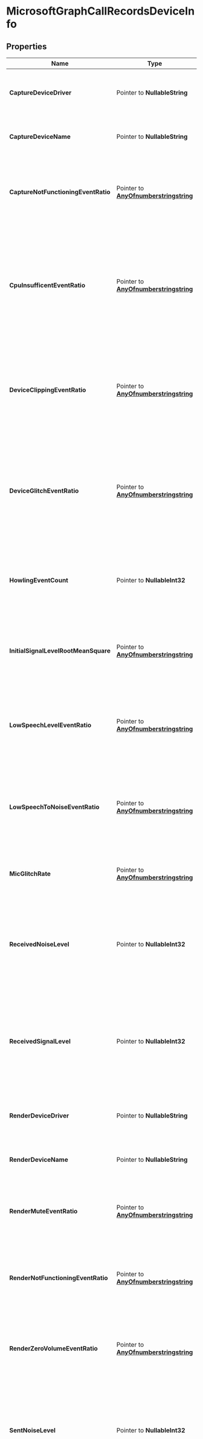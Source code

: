 # MicrosoftGraphCallRecordsDeviceInfo

## Properties

Name | Type | Description | Notes
------------ | ------------- | ------------- | -------------
**CaptureDeviceDriver** | Pointer to **NullableString** | Name of the capture device driver used by the media endpoint. | [optional] 
**CaptureDeviceName** | Pointer to **NullableString** | Name of the capture device used by the media endpoint. | [optional] 
**CaptureNotFunctioningEventRatio** | Pointer to [**AnyOfnumberstringstring**](anyOf&lt;number,string,string&gt;.md) | Fraction of the call that the media endpoint detected the capture device was not working properly. | [optional] 
**CpuInsufficentEventRatio** | Pointer to [**AnyOfnumberstringstring**](anyOf&lt;number,string,string&gt;.md) | Fraction of the call that the media endpoint detected the CPU resources available were insufficient and caused poor quality of the audio sent and received. | [optional] 
**DeviceClippingEventRatio** | Pointer to [**AnyOfnumberstringstring**](anyOf&lt;number,string,string&gt;.md) | Fraction of the call that the media endpoint detected clipping in the captured audio that caused poor quality of the audio being sent. | [optional] 
**DeviceGlitchEventRatio** | Pointer to [**AnyOfnumberstringstring**](anyOf&lt;number,string,string&gt;.md) | Fraction of the call that the media endpoint detected glitches or gaps in the audio played or captured that caused poor quality of the audio being sent or received. | [optional] 
**HowlingEventCount** | Pointer to **NullableInt32** | Number of times during the call that the media endpoint detected howling or screeching audio. | [optional] 
**InitialSignalLevelRootMeanSquare** | Pointer to [**AnyOfnumberstringstring**](anyOf&lt;number,string,string&gt;.md) | The root mean square (RMS) of the incoming signal of up to the first 30 seconds of the call. | [optional] 
**LowSpeechLevelEventRatio** | Pointer to [**AnyOfnumberstringstring**](anyOf&lt;number,string,string&gt;.md) | Fraction of the call that the media endpoint detected low speech level that caused poor quality of the audio being sent. | [optional] 
**LowSpeechToNoiseEventRatio** | Pointer to [**AnyOfnumberstringstring**](anyOf&lt;number,string,string&gt;.md) | Fraction of the call that the media endpoint detected low speech to noise level that caused poor quality of the audio being sent. | [optional] 
**MicGlitchRate** | Pointer to [**AnyOfnumberstringstring**](anyOf&lt;number,string,string&gt;.md) | Glitches per 5 minute interval for the media endpoint&#39;s microphone. | [optional] 
**ReceivedNoiseLevel** | Pointer to **NullableInt32** | Average energy level of received audio for audio classified as mono noise or left channel of stereo noise by the media endpoint. | [optional] 
**ReceivedSignalLevel** | Pointer to **NullableInt32** | Average energy level of received audio for audio classified as mono speech, or left channel of stereo speech by the media endpoint. | [optional] 
**RenderDeviceDriver** | Pointer to **NullableString** | Name of the render device driver used by the media endpoint. | [optional] 
**RenderDeviceName** | Pointer to **NullableString** | Name of the render device used by the media endpoint. | [optional] 
**RenderMuteEventRatio** | Pointer to [**AnyOfnumberstringstring**](anyOf&lt;number,string,string&gt;.md) | Fraction of the call that media endpoint detected device render is muted. | [optional] 
**RenderNotFunctioningEventRatio** | Pointer to [**AnyOfnumberstringstring**](anyOf&lt;number,string,string&gt;.md) | Fraction of the call that the media endpoint detected the render device was not working properly. | [optional] 
**RenderZeroVolumeEventRatio** | Pointer to [**AnyOfnumberstringstring**](anyOf&lt;number,string,string&gt;.md) | Fraction of the call that media endpoint detected device render volume is set to 0. | [optional] 
**SentNoiseLevel** | Pointer to **NullableInt32** | Average energy level of sent audio for audio classified as mono noise or left channel of stereo noise by the media endpoint. | [optional] 
**SentSignalLevel** | Pointer to **NullableInt32** | Average energy level of sent audio for audio classified as mono speech, or left channel of stereo speech by the media endpoint. | [optional] 
**SpeakerGlitchRate** | Pointer to [**AnyOfnumberstringstring**](anyOf&lt;number,string,string&gt;.md) | Glitches per 5 minute internal for the media endpoint&#39;s loudspeaker. | [optional] 

## Methods

### NewMicrosoftGraphCallRecordsDeviceInfo

`func NewMicrosoftGraphCallRecordsDeviceInfo() *MicrosoftGraphCallRecordsDeviceInfo`

NewMicrosoftGraphCallRecordsDeviceInfo instantiates a new MicrosoftGraphCallRecordsDeviceInfo object
This constructor will assign default values to properties that have it defined,
and makes sure properties required by API are set, but the set of arguments
will change when the set of required properties is changed

### NewMicrosoftGraphCallRecordsDeviceInfoWithDefaults

`func NewMicrosoftGraphCallRecordsDeviceInfoWithDefaults() *MicrosoftGraphCallRecordsDeviceInfo`

NewMicrosoftGraphCallRecordsDeviceInfoWithDefaults instantiates a new MicrosoftGraphCallRecordsDeviceInfo object
This constructor will only assign default values to properties that have it defined,
but it doesn't guarantee that properties required by API are set

### GetCaptureDeviceDriver

`func (o *MicrosoftGraphCallRecordsDeviceInfo) GetCaptureDeviceDriver() string`

GetCaptureDeviceDriver returns the CaptureDeviceDriver field if non-nil, zero value otherwise.

### GetCaptureDeviceDriverOk

`func (o *MicrosoftGraphCallRecordsDeviceInfo) GetCaptureDeviceDriverOk() (*string, bool)`

GetCaptureDeviceDriverOk returns a tuple with the CaptureDeviceDriver field if it's non-nil, zero value otherwise
and a boolean to check if the value has been set.

### SetCaptureDeviceDriver

`func (o *MicrosoftGraphCallRecordsDeviceInfo) SetCaptureDeviceDriver(v string)`

SetCaptureDeviceDriver sets CaptureDeviceDriver field to given value.

### HasCaptureDeviceDriver

`func (o *MicrosoftGraphCallRecordsDeviceInfo) HasCaptureDeviceDriver() bool`

HasCaptureDeviceDriver returns a boolean if a field has been set.

### SetCaptureDeviceDriverNil

`func (o *MicrosoftGraphCallRecordsDeviceInfo) SetCaptureDeviceDriverNil(b bool)`

 SetCaptureDeviceDriverNil sets the value for CaptureDeviceDriver to be an explicit nil

### UnsetCaptureDeviceDriver
`func (o *MicrosoftGraphCallRecordsDeviceInfo) UnsetCaptureDeviceDriver()`

UnsetCaptureDeviceDriver ensures that no value is present for CaptureDeviceDriver, not even an explicit nil
### GetCaptureDeviceName

`func (o *MicrosoftGraphCallRecordsDeviceInfo) GetCaptureDeviceName() string`

GetCaptureDeviceName returns the CaptureDeviceName field if non-nil, zero value otherwise.

### GetCaptureDeviceNameOk

`func (o *MicrosoftGraphCallRecordsDeviceInfo) GetCaptureDeviceNameOk() (*string, bool)`

GetCaptureDeviceNameOk returns a tuple with the CaptureDeviceName field if it's non-nil, zero value otherwise
and a boolean to check if the value has been set.

### SetCaptureDeviceName

`func (o *MicrosoftGraphCallRecordsDeviceInfo) SetCaptureDeviceName(v string)`

SetCaptureDeviceName sets CaptureDeviceName field to given value.

### HasCaptureDeviceName

`func (o *MicrosoftGraphCallRecordsDeviceInfo) HasCaptureDeviceName() bool`

HasCaptureDeviceName returns a boolean if a field has been set.

### SetCaptureDeviceNameNil

`func (o *MicrosoftGraphCallRecordsDeviceInfo) SetCaptureDeviceNameNil(b bool)`

 SetCaptureDeviceNameNil sets the value for CaptureDeviceName to be an explicit nil

### UnsetCaptureDeviceName
`func (o *MicrosoftGraphCallRecordsDeviceInfo) UnsetCaptureDeviceName()`

UnsetCaptureDeviceName ensures that no value is present for CaptureDeviceName, not even an explicit nil
### GetCaptureNotFunctioningEventRatio

`func (o *MicrosoftGraphCallRecordsDeviceInfo) GetCaptureNotFunctioningEventRatio() AnyOfnumberstringstring`

GetCaptureNotFunctioningEventRatio returns the CaptureNotFunctioningEventRatio field if non-nil, zero value otherwise.

### GetCaptureNotFunctioningEventRatioOk

`func (o *MicrosoftGraphCallRecordsDeviceInfo) GetCaptureNotFunctioningEventRatioOk() (*AnyOfnumberstringstring, bool)`

GetCaptureNotFunctioningEventRatioOk returns a tuple with the CaptureNotFunctioningEventRatio field if it's non-nil, zero value otherwise
and a boolean to check if the value has been set.

### SetCaptureNotFunctioningEventRatio

`func (o *MicrosoftGraphCallRecordsDeviceInfo) SetCaptureNotFunctioningEventRatio(v AnyOfnumberstringstring)`

SetCaptureNotFunctioningEventRatio sets CaptureNotFunctioningEventRatio field to given value.

### HasCaptureNotFunctioningEventRatio

`func (o *MicrosoftGraphCallRecordsDeviceInfo) HasCaptureNotFunctioningEventRatio() bool`

HasCaptureNotFunctioningEventRatio returns a boolean if a field has been set.

### SetCaptureNotFunctioningEventRatioNil

`func (o *MicrosoftGraphCallRecordsDeviceInfo) SetCaptureNotFunctioningEventRatioNil(b bool)`

 SetCaptureNotFunctioningEventRatioNil sets the value for CaptureNotFunctioningEventRatio to be an explicit nil

### UnsetCaptureNotFunctioningEventRatio
`func (o *MicrosoftGraphCallRecordsDeviceInfo) UnsetCaptureNotFunctioningEventRatio()`

UnsetCaptureNotFunctioningEventRatio ensures that no value is present for CaptureNotFunctioningEventRatio, not even an explicit nil
### GetCpuInsufficentEventRatio

`func (o *MicrosoftGraphCallRecordsDeviceInfo) GetCpuInsufficentEventRatio() AnyOfnumberstringstring`

GetCpuInsufficentEventRatio returns the CpuInsufficentEventRatio field if non-nil, zero value otherwise.

### GetCpuInsufficentEventRatioOk

`func (o *MicrosoftGraphCallRecordsDeviceInfo) GetCpuInsufficentEventRatioOk() (*AnyOfnumberstringstring, bool)`

GetCpuInsufficentEventRatioOk returns a tuple with the CpuInsufficentEventRatio field if it's non-nil, zero value otherwise
and a boolean to check if the value has been set.

### SetCpuInsufficentEventRatio

`func (o *MicrosoftGraphCallRecordsDeviceInfo) SetCpuInsufficentEventRatio(v AnyOfnumberstringstring)`

SetCpuInsufficentEventRatio sets CpuInsufficentEventRatio field to given value.

### HasCpuInsufficentEventRatio

`func (o *MicrosoftGraphCallRecordsDeviceInfo) HasCpuInsufficentEventRatio() bool`

HasCpuInsufficentEventRatio returns a boolean if a field has been set.

### SetCpuInsufficentEventRatioNil

`func (o *MicrosoftGraphCallRecordsDeviceInfo) SetCpuInsufficentEventRatioNil(b bool)`

 SetCpuInsufficentEventRatioNil sets the value for CpuInsufficentEventRatio to be an explicit nil

### UnsetCpuInsufficentEventRatio
`func (o *MicrosoftGraphCallRecordsDeviceInfo) UnsetCpuInsufficentEventRatio()`

UnsetCpuInsufficentEventRatio ensures that no value is present for CpuInsufficentEventRatio, not even an explicit nil
### GetDeviceClippingEventRatio

`func (o *MicrosoftGraphCallRecordsDeviceInfo) GetDeviceClippingEventRatio() AnyOfnumberstringstring`

GetDeviceClippingEventRatio returns the DeviceClippingEventRatio field if non-nil, zero value otherwise.

### GetDeviceClippingEventRatioOk

`func (o *MicrosoftGraphCallRecordsDeviceInfo) GetDeviceClippingEventRatioOk() (*AnyOfnumberstringstring, bool)`

GetDeviceClippingEventRatioOk returns a tuple with the DeviceClippingEventRatio field if it's non-nil, zero value otherwise
and a boolean to check if the value has been set.

### SetDeviceClippingEventRatio

`func (o *MicrosoftGraphCallRecordsDeviceInfo) SetDeviceClippingEventRatio(v AnyOfnumberstringstring)`

SetDeviceClippingEventRatio sets DeviceClippingEventRatio field to given value.

### HasDeviceClippingEventRatio

`func (o *MicrosoftGraphCallRecordsDeviceInfo) HasDeviceClippingEventRatio() bool`

HasDeviceClippingEventRatio returns a boolean if a field has been set.

### SetDeviceClippingEventRatioNil

`func (o *MicrosoftGraphCallRecordsDeviceInfo) SetDeviceClippingEventRatioNil(b bool)`

 SetDeviceClippingEventRatioNil sets the value for DeviceClippingEventRatio to be an explicit nil

### UnsetDeviceClippingEventRatio
`func (o *MicrosoftGraphCallRecordsDeviceInfo) UnsetDeviceClippingEventRatio()`

UnsetDeviceClippingEventRatio ensures that no value is present for DeviceClippingEventRatio, not even an explicit nil
### GetDeviceGlitchEventRatio

`func (o *MicrosoftGraphCallRecordsDeviceInfo) GetDeviceGlitchEventRatio() AnyOfnumberstringstring`

GetDeviceGlitchEventRatio returns the DeviceGlitchEventRatio field if non-nil, zero value otherwise.

### GetDeviceGlitchEventRatioOk

`func (o *MicrosoftGraphCallRecordsDeviceInfo) GetDeviceGlitchEventRatioOk() (*AnyOfnumberstringstring, bool)`

GetDeviceGlitchEventRatioOk returns a tuple with the DeviceGlitchEventRatio field if it's non-nil, zero value otherwise
and a boolean to check if the value has been set.

### SetDeviceGlitchEventRatio

`func (o *MicrosoftGraphCallRecordsDeviceInfo) SetDeviceGlitchEventRatio(v AnyOfnumberstringstring)`

SetDeviceGlitchEventRatio sets DeviceGlitchEventRatio field to given value.

### HasDeviceGlitchEventRatio

`func (o *MicrosoftGraphCallRecordsDeviceInfo) HasDeviceGlitchEventRatio() bool`

HasDeviceGlitchEventRatio returns a boolean if a field has been set.

### SetDeviceGlitchEventRatioNil

`func (o *MicrosoftGraphCallRecordsDeviceInfo) SetDeviceGlitchEventRatioNil(b bool)`

 SetDeviceGlitchEventRatioNil sets the value for DeviceGlitchEventRatio to be an explicit nil

### UnsetDeviceGlitchEventRatio
`func (o *MicrosoftGraphCallRecordsDeviceInfo) UnsetDeviceGlitchEventRatio()`

UnsetDeviceGlitchEventRatio ensures that no value is present for DeviceGlitchEventRatio, not even an explicit nil
### GetHowlingEventCount

`func (o *MicrosoftGraphCallRecordsDeviceInfo) GetHowlingEventCount() int32`

GetHowlingEventCount returns the HowlingEventCount field if non-nil, zero value otherwise.

### GetHowlingEventCountOk

`func (o *MicrosoftGraphCallRecordsDeviceInfo) GetHowlingEventCountOk() (*int32, bool)`

GetHowlingEventCountOk returns a tuple with the HowlingEventCount field if it's non-nil, zero value otherwise
and a boolean to check if the value has been set.

### SetHowlingEventCount

`func (o *MicrosoftGraphCallRecordsDeviceInfo) SetHowlingEventCount(v int32)`

SetHowlingEventCount sets HowlingEventCount field to given value.

### HasHowlingEventCount

`func (o *MicrosoftGraphCallRecordsDeviceInfo) HasHowlingEventCount() bool`

HasHowlingEventCount returns a boolean if a field has been set.

### SetHowlingEventCountNil

`func (o *MicrosoftGraphCallRecordsDeviceInfo) SetHowlingEventCountNil(b bool)`

 SetHowlingEventCountNil sets the value for HowlingEventCount to be an explicit nil

### UnsetHowlingEventCount
`func (o *MicrosoftGraphCallRecordsDeviceInfo) UnsetHowlingEventCount()`

UnsetHowlingEventCount ensures that no value is present for HowlingEventCount, not even an explicit nil
### GetInitialSignalLevelRootMeanSquare

`func (o *MicrosoftGraphCallRecordsDeviceInfo) GetInitialSignalLevelRootMeanSquare() AnyOfnumberstringstring`

GetInitialSignalLevelRootMeanSquare returns the InitialSignalLevelRootMeanSquare field if non-nil, zero value otherwise.

### GetInitialSignalLevelRootMeanSquareOk

`func (o *MicrosoftGraphCallRecordsDeviceInfo) GetInitialSignalLevelRootMeanSquareOk() (*AnyOfnumberstringstring, bool)`

GetInitialSignalLevelRootMeanSquareOk returns a tuple with the InitialSignalLevelRootMeanSquare field if it's non-nil, zero value otherwise
and a boolean to check if the value has been set.

### SetInitialSignalLevelRootMeanSquare

`func (o *MicrosoftGraphCallRecordsDeviceInfo) SetInitialSignalLevelRootMeanSquare(v AnyOfnumberstringstring)`

SetInitialSignalLevelRootMeanSquare sets InitialSignalLevelRootMeanSquare field to given value.

### HasInitialSignalLevelRootMeanSquare

`func (o *MicrosoftGraphCallRecordsDeviceInfo) HasInitialSignalLevelRootMeanSquare() bool`

HasInitialSignalLevelRootMeanSquare returns a boolean if a field has been set.

### SetInitialSignalLevelRootMeanSquareNil

`func (o *MicrosoftGraphCallRecordsDeviceInfo) SetInitialSignalLevelRootMeanSquareNil(b bool)`

 SetInitialSignalLevelRootMeanSquareNil sets the value for InitialSignalLevelRootMeanSquare to be an explicit nil

### UnsetInitialSignalLevelRootMeanSquare
`func (o *MicrosoftGraphCallRecordsDeviceInfo) UnsetInitialSignalLevelRootMeanSquare()`

UnsetInitialSignalLevelRootMeanSquare ensures that no value is present for InitialSignalLevelRootMeanSquare, not even an explicit nil
### GetLowSpeechLevelEventRatio

`func (o *MicrosoftGraphCallRecordsDeviceInfo) GetLowSpeechLevelEventRatio() AnyOfnumberstringstring`

GetLowSpeechLevelEventRatio returns the LowSpeechLevelEventRatio field if non-nil, zero value otherwise.

### GetLowSpeechLevelEventRatioOk

`func (o *MicrosoftGraphCallRecordsDeviceInfo) GetLowSpeechLevelEventRatioOk() (*AnyOfnumberstringstring, bool)`

GetLowSpeechLevelEventRatioOk returns a tuple with the LowSpeechLevelEventRatio field if it's non-nil, zero value otherwise
and a boolean to check if the value has been set.

### SetLowSpeechLevelEventRatio

`func (o *MicrosoftGraphCallRecordsDeviceInfo) SetLowSpeechLevelEventRatio(v AnyOfnumberstringstring)`

SetLowSpeechLevelEventRatio sets LowSpeechLevelEventRatio field to given value.

### HasLowSpeechLevelEventRatio

`func (o *MicrosoftGraphCallRecordsDeviceInfo) HasLowSpeechLevelEventRatio() bool`

HasLowSpeechLevelEventRatio returns a boolean if a field has been set.

### SetLowSpeechLevelEventRatioNil

`func (o *MicrosoftGraphCallRecordsDeviceInfo) SetLowSpeechLevelEventRatioNil(b bool)`

 SetLowSpeechLevelEventRatioNil sets the value for LowSpeechLevelEventRatio to be an explicit nil

### UnsetLowSpeechLevelEventRatio
`func (o *MicrosoftGraphCallRecordsDeviceInfo) UnsetLowSpeechLevelEventRatio()`

UnsetLowSpeechLevelEventRatio ensures that no value is present for LowSpeechLevelEventRatio, not even an explicit nil
### GetLowSpeechToNoiseEventRatio

`func (o *MicrosoftGraphCallRecordsDeviceInfo) GetLowSpeechToNoiseEventRatio() AnyOfnumberstringstring`

GetLowSpeechToNoiseEventRatio returns the LowSpeechToNoiseEventRatio field if non-nil, zero value otherwise.

### GetLowSpeechToNoiseEventRatioOk

`func (o *MicrosoftGraphCallRecordsDeviceInfo) GetLowSpeechToNoiseEventRatioOk() (*AnyOfnumberstringstring, bool)`

GetLowSpeechToNoiseEventRatioOk returns a tuple with the LowSpeechToNoiseEventRatio field if it's non-nil, zero value otherwise
and a boolean to check if the value has been set.

### SetLowSpeechToNoiseEventRatio

`func (o *MicrosoftGraphCallRecordsDeviceInfo) SetLowSpeechToNoiseEventRatio(v AnyOfnumberstringstring)`

SetLowSpeechToNoiseEventRatio sets LowSpeechToNoiseEventRatio field to given value.

### HasLowSpeechToNoiseEventRatio

`func (o *MicrosoftGraphCallRecordsDeviceInfo) HasLowSpeechToNoiseEventRatio() bool`

HasLowSpeechToNoiseEventRatio returns a boolean if a field has been set.

### SetLowSpeechToNoiseEventRatioNil

`func (o *MicrosoftGraphCallRecordsDeviceInfo) SetLowSpeechToNoiseEventRatioNil(b bool)`

 SetLowSpeechToNoiseEventRatioNil sets the value for LowSpeechToNoiseEventRatio to be an explicit nil

### UnsetLowSpeechToNoiseEventRatio
`func (o *MicrosoftGraphCallRecordsDeviceInfo) UnsetLowSpeechToNoiseEventRatio()`

UnsetLowSpeechToNoiseEventRatio ensures that no value is present for LowSpeechToNoiseEventRatio, not even an explicit nil
### GetMicGlitchRate

`func (o *MicrosoftGraphCallRecordsDeviceInfo) GetMicGlitchRate() AnyOfnumberstringstring`

GetMicGlitchRate returns the MicGlitchRate field if non-nil, zero value otherwise.

### GetMicGlitchRateOk

`func (o *MicrosoftGraphCallRecordsDeviceInfo) GetMicGlitchRateOk() (*AnyOfnumberstringstring, bool)`

GetMicGlitchRateOk returns a tuple with the MicGlitchRate field if it's non-nil, zero value otherwise
and a boolean to check if the value has been set.

### SetMicGlitchRate

`func (o *MicrosoftGraphCallRecordsDeviceInfo) SetMicGlitchRate(v AnyOfnumberstringstring)`

SetMicGlitchRate sets MicGlitchRate field to given value.

### HasMicGlitchRate

`func (o *MicrosoftGraphCallRecordsDeviceInfo) HasMicGlitchRate() bool`

HasMicGlitchRate returns a boolean if a field has been set.

### SetMicGlitchRateNil

`func (o *MicrosoftGraphCallRecordsDeviceInfo) SetMicGlitchRateNil(b bool)`

 SetMicGlitchRateNil sets the value for MicGlitchRate to be an explicit nil

### UnsetMicGlitchRate
`func (o *MicrosoftGraphCallRecordsDeviceInfo) UnsetMicGlitchRate()`

UnsetMicGlitchRate ensures that no value is present for MicGlitchRate, not even an explicit nil
### GetReceivedNoiseLevel

`func (o *MicrosoftGraphCallRecordsDeviceInfo) GetReceivedNoiseLevel() int32`

GetReceivedNoiseLevel returns the ReceivedNoiseLevel field if non-nil, zero value otherwise.

### GetReceivedNoiseLevelOk

`func (o *MicrosoftGraphCallRecordsDeviceInfo) GetReceivedNoiseLevelOk() (*int32, bool)`

GetReceivedNoiseLevelOk returns a tuple with the ReceivedNoiseLevel field if it's non-nil, zero value otherwise
and a boolean to check if the value has been set.

### SetReceivedNoiseLevel

`func (o *MicrosoftGraphCallRecordsDeviceInfo) SetReceivedNoiseLevel(v int32)`

SetReceivedNoiseLevel sets ReceivedNoiseLevel field to given value.

### HasReceivedNoiseLevel

`func (o *MicrosoftGraphCallRecordsDeviceInfo) HasReceivedNoiseLevel() bool`

HasReceivedNoiseLevel returns a boolean if a field has been set.

### SetReceivedNoiseLevelNil

`func (o *MicrosoftGraphCallRecordsDeviceInfo) SetReceivedNoiseLevelNil(b bool)`

 SetReceivedNoiseLevelNil sets the value for ReceivedNoiseLevel to be an explicit nil

### UnsetReceivedNoiseLevel
`func (o *MicrosoftGraphCallRecordsDeviceInfo) UnsetReceivedNoiseLevel()`

UnsetReceivedNoiseLevel ensures that no value is present for ReceivedNoiseLevel, not even an explicit nil
### GetReceivedSignalLevel

`func (o *MicrosoftGraphCallRecordsDeviceInfo) GetReceivedSignalLevel() int32`

GetReceivedSignalLevel returns the ReceivedSignalLevel field if non-nil, zero value otherwise.

### GetReceivedSignalLevelOk

`func (o *MicrosoftGraphCallRecordsDeviceInfo) GetReceivedSignalLevelOk() (*int32, bool)`

GetReceivedSignalLevelOk returns a tuple with the ReceivedSignalLevel field if it's non-nil, zero value otherwise
and a boolean to check if the value has been set.

### SetReceivedSignalLevel

`func (o *MicrosoftGraphCallRecordsDeviceInfo) SetReceivedSignalLevel(v int32)`

SetReceivedSignalLevel sets ReceivedSignalLevel field to given value.

### HasReceivedSignalLevel

`func (o *MicrosoftGraphCallRecordsDeviceInfo) HasReceivedSignalLevel() bool`

HasReceivedSignalLevel returns a boolean if a field has been set.

### SetReceivedSignalLevelNil

`func (o *MicrosoftGraphCallRecordsDeviceInfo) SetReceivedSignalLevelNil(b bool)`

 SetReceivedSignalLevelNil sets the value for ReceivedSignalLevel to be an explicit nil

### UnsetReceivedSignalLevel
`func (o *MicrosoftGraphCallRecordsDeviceInfo) UnsetReceivedSignalLevel()`

UnsetReceivedSignalLevel ensures that no value is present for ReceivedSignalLevel, not even an explicit nil
### GetRenderDeviceDriver

`func (o *MicrosoftGraphCallRecordsDeviceInfo) GetRenderDeviceDriver() string`

GetRenderDeviceDriver returns the RenderDeviceDriver field if non-nil, zero value otherwise.

### GetRenderDeviceDriverOk

`func (o *MicrosoftGraphCallRecordsDeviceInfo) GetRenderDeviceDriverOk() (*string, bool)`

GetRenderDeviceDriverOk returns a tuple with the RenderDeviceDriver field if it's non-nil, zero value otherwise
and a boolean to check if the value has been set.

### SetRenderDeviceDriver

`func (o *MicrosoftGraphCallRecordsDeviceInfo) SetRenderDeviceDriver(v string)`

SetRenderDeviceDriver sets RenderDeviceDriver field to given value.

### HasRenderDeviceDriver

`func (o *MicrosoftGraphCallRecordsDeviceInfo) HasRenderDeviceDriver() bool`

HasRenderDeviceDriver returns a boolean if a field has been set.

### SetRenderDeviceDriverNil

`func (o *MicrosoftGraphCallRecordsDeviceInfo) SetRenderDeviceDriverNil(b bool)`

 SetRenderDeviceDriverNil sets the value for RenderDeviceDriver to be an explicit nil

### UnsetRenderDeviceDriver
`func (o *MicrosoftGraphCallRecordsDeviceInfo) UnsetRenderDeviceDriver()`

UnsetRenderDeviceDriver ensures that no value is present for RenderDeviceDriver, not even an explicit nil
### GetRenderDeviceName

`func (o *MicrosoftGraphCallRecordsDeviceInfo) GetRenderDeviceName() string`

GetRenderDeviceName returns the RenderDeviceName field if non-nil, zero value otherwise.

### GetRenderDeviceNameOk

`func (o *MicrosoftGraphCallRecordsDeviceInfo) GetRenderDeviceNameOk() (*string, bool)`

GetRenderDeviceNameOk returns a tuple with the RenderDeviceName field if it's non-nil, zero value otherwise
and a boolean to check if the value has been set.

### SetRenderDeviceName

`func (o *MicrosoftGraphCallRecordsDeviceInfo) SetRenderDeviceName(v string)`

SetRenderDeviceName sets RenderDeviceName field to given value.

### HasRenderDeviceName

`func (o *MicrosoftGraphCallRecordsDeviceInfo) HasRenderDeviceName() bool`

HasRenderDeviceName returns a boolean if a field has been set.

### SetRenderDeviceNameNil

`func (o *MicrosoftGraphCallRecordsDeviceInfo) SetRenderDeviceNameNil(b bool)`

 SetRenderDeviceNameNil sets the value for RenderDeviceName to be an explicit nil

### UnsetRenderDeviceName
`func (o *MicrosoftGraphCallRecordsDeviceInfo) UnsetRenderDeviceName()`

UnsetRenderDeviceName ensures that no value is present for RenderDeviceName, not even an explicit nil
### GetRenderMuteEventRatio

`func (o *MicrosoftGraphCallRecordsDeviceInfo) GetRenderMuteEventRatio() AnyOfnumberstringstring`

GetRenderMuteEventRatio returns the RenderMuteEventRatio field if non-nil, zero value otherwise.

### GetRenderMuteEventRatioOk

`func (o *MicrosoftGraphCallRecordsDeviceInfo) GetRenderMuteEventRatioOk() (*AnyOfnumberstringstring, bool)`

GetRenderMuteEventRatioOk returns a tuple with the RenderMuteEventRatio field if it's non-nil, zero value otherwise
and a boolean to check if the value has been set.

### SetRenderMuteEventRatio

`func (o *MicrosoftGraphCallRecordsDeviceInfo) SetRenderMuteEventRatio(v AnyOfnumberstringstring)`

SetRenderMuteEventRatio sets RenderMuteEventRatio field to given value.

### HasRenderMuteEventRatio

`func (o *MicrosoftGraphCallRecordsDeviceInfo) HasRenderMuteEventRatio() bool`

HasRenderMuteEventRatio returns a boolean if a field has been set.

### SetRenderMuteEventRatioNil

`func (o *MicrosoftGraphCallRecordsDeviceInfo) SetRenderMuteEventRatioNil(b bool)`

 SetRenderMuteEventRatioNil sets the value for RenderMuteEventRatio to be an explicit nil

### UnsetRenderMuteEventRatio
`func (o *MicrosoftGraphCallRecordsDeviceInfo) UnsetRenderMuteEventRatio()`

UnsetRenderMuteEventRatio ensures that no value is present for RenderMuteEventRatio, not even an explicit nil
### GetRenderNotFunctioningEventRatio

`func (o *MicrosoftGraphCallRecordsDeviceInfo) GetRenderNotFunctioningEventRatio() AnyOfnumberstringstring`

GetRenderNotFunctioningEventRatio returns the RenderNotFunctioningEventRatio field if non-nil, zero value otherwise.

### GetRenderNotFunctioningEventRatioOk

`func (o *MicrosoftGraphCallRecordsDeviceInfo) GetRenderNotFunctioningEventRatioOk() (*AnyOfnumberstringstring, bool)`

GetRenderNotFunctioningEventRatioOk returns a tuple with the RenderNotFunctioningEventRatio field if it's non-nil, zero value otherwise
and a boolean to check if the value has been set.

### SetRenderNotFunctioningEventRatio

`func (o *MicrosoftGraphCallRecordsDeviceInfo) SetRenderNotFunctioningEventRatio(v AnyOfnumberstringstring)`

SetRenderNotFunctioningEventRatio sets RenderNotFunctioningEventRatio field to given value.

### HasRenderNotFunctioningEventRatio

`func (o *MicrosoftGraphCallRecordsDeviceInfo) HasRenderNotFunctioningEventRatio() bool`

HasRenderNotFunctioningEventRatio returns a boolean if a field has been set.

### SetRenderNotFunctioningEventRatioNil

`func (o *MicrosoftGraphCallRecordsDeviceInfo) SetRenderNotFunctioningEventRatioNil(b bool)`

 SetRenderNotFunctioningEventRatioNil sets the value for RenderNotFunctioningEventRatio to be an explicit nil

### UnsetRenderNotFunctioningEventRatio
`func (o *MicrosoftGraphCallRecordsDeviceInfo) UnsetRenderNotFunctioningEventRatio()`

UnsetRenderNotFunctioningEventRatio ensures that no value is present for RenderNotFunctioningEventRatio, not even an explicit nil
### GetRenderZeroVolumeEventRatio

`func (o *MicrosoftGraphCallRecordsDeviceInfo) GetRenderZeroVolumeEventRatio() AnyOfnumberstringstring`

GetRenderZeroVolumeEventRatio returns the RenderZeroVolumeEventRatio field if non-nil, zero value otherwise.

### GetRenderZeroVolumeEventRatioOk

`func (o *MicrosoftGraphCallRecordsDeviceInfo) GetRenderZeroVolumeEventRatioOk() (*AnyOfnumberstringstring, bool)`

GetRenderZeroVolumeEventRatioOk returns a tuple with the RenderZeroVolumeEventRatio field if it's non-nil, zero value otherwise
and a boolean to check if the value has been set.

### SetRenderZeroVolumeEventRatio

`func (o *MicrosoftGraphCallRecordsDeviceInfo) SetRenderZeroVolumeEventRatio(v AnyOfnumberstringstring)`

SetRenderZeroVolumeEventRatio sets RenderZeroVolumeEventRatio field to given value.

### HasRenderZeroVolumeEventRatio

`func (o *MicrosoftGraphCallRecordsDeviceInfo) HasRenderZeroVolumeEventRatio() bool`

HasRenderZeroVolumeEventRatio returns a boolean if a field has been set.

### SetRenderZeroVolumeEventRatioNil

`func (o *MicrosoftGraphCallRecordsDeviceInfo) SetRenderZeroVolumeEventRatioNil(b bool)`

 SetRenderZeroVolumeEventRatioNil sets the value for RenderZeroVolumeEventRatio to be an explicit nil

### UnsetRenderZeroVolumeEventRatio
`func (o *MicrosoftGraphCallRecordsDeviceInfo) UnsetRenderZeroVolumeEventRatio()`

UnsetRenderZeroVolumeEventRatio ensures that no value is present for RenderZeroVolumeEventRatio, not even an explicit nil
### GetSentNoiseLevel

`func (o *MicrosoftGraphCallRecordsDeviceInfo) GetSentNoiseLevel() int32`

GetSentNoiseLevel returns the SentNoiseLevel field if non-nil, zero value otherwise.

### GetSentNoiseLevelOk

`func (o *MicrosoftGraphCallRecordsDeviceInfo) GetSentNoiseLevelOk() (*int32, bool)`

GetSentNoiseLevelOk returns a tuple with the SentNoiseLevel field if it's non-nil, zero value otherwise
and a boolean to check if the value has been set.

### SetSentNoiseLevel

`func (o *MicrosoftGraphCallRecordsDeviceInfo) SetSentNoiseLevel(v int32)`

SetSentNoiseLevel sets SentNoiseLevel field to given value.

### HasSentNoiseLevel

`func (o *MicrosoftGraphCallRecordsDeviceInfo) HasSentNoiseLevel() bool`

HasSentNoiseLevel returns a boolean if a field has been set.

### SetSentNoiseLevelNil

`func (o *MicrosoftGraphCallRecordsDeviceInfo) SetSentNoiseLevelNil(b bool)`

 SetSentNoiseLevelNil sets the value for SentNoiseLevel to be an explicit nil

### UnsetSentNoiseLevel
`func (o *MicrosoftGraphCallRecordsDeviceInfo) UnsetSentNoiseLevel()`

UnsetSentNoiseLevel ensures that no value is present for SentNoiseLevel, not even an explicit nil
### GetSentSignalLevel

`func (o *MicrosoftGraphCallRecordsDeviceInfo) GetSentSignalLevel() int32`

GetSentSignalLevel returns the SentSignalLevel field if non-nil, zero value otherwise.

### GetSentSignalLevelOk

`func (o *MicrosoftGraphCallRecordsDeviceInfo) GetSentSignalLevelOk() (*int32, bool)`

GetSentSignalLevelOk returns a tuple with the SentSignalLevel field if it's non-nil, zero value otherwise
and a boolean to check if the value has been set.

### SetSentSignalLevel

`func (o *MicrosoftGraphCallRecordsDeviceInfo) SetSentSignalLevel(v int32)`

SetSentSignalLevel sets SentSignalLevel field to given value.

### HasSentSignalLevel

`func (o *MicrosoftGraphCallRecordsDeviceInfo) HasSentSignalLevel() bool`

HasSentSignalLevel returns a boolean if a field has been set.

### SetSentSignalLevelNil

`func (o *MicrosoftGraphCallRecordsDeviceInfo) SetSentSignalLevelNil(b bool)`

 SetSentSignalLevelNil sets the value for SentSignalLevel to be an explicit nil

### UnsetSentSignalLevel
`func (o *MicrosoftGraphCallRecordsDeviceInfo) UnsetSentSignalLevel()`

UnsetSentSignalLevel ensures that no value is present for SentSignalLevel, not even an explicit nil
### GetSpeakerGlitchRate

`func (o *MicrosoftGraphCallRecordsDeviceInfo) GetSpeakerGlitchRate() AnyOfnumberstringstring`

GetSpeakerGlitchRate returns the SpeakerGlitchRate field if non-nil, zero value otherwise.

### GetSpeakerGlitchRateOk

`func (o *MicrosoftGraphCallRecordsDeviceInfo) GetSpeakerGlitchRateOk() (*AnyOfnumberstringstring, bool)`

GetSpeakerGlitchRateOk returns a tuple with the SpeakerGlitchRate field if it's non-nil, zero value otherwise
and a boolean to check if the value has been set.

### SetSpeakerGlitchRate

`func (o *MicrosoftGraphCallRecordsDeviceInfo) SetSpeakerGlitchRate(v AnyOfnumberstringstring)`

SetSpeakerGlitchRate sets SpeakerGlitchRate field to given value.

### HasSpeakerGlitchRate

`func (o *MicrosoftGraphCallRecordsDeviceInfo) HasSpeakerGlitchRate() bool`

HasSpeakerGlitchRate returns a boolean if a field has been set.

### SetSpeakerGlitchRateNil

`func (o *MicrosoftGraphCallRecordsDeviceInfo) SetSpeakerGlitchRateNil(b bool)`

 SetSpeakerGlitchRateNil sets the value for SpeakerGlitchRate to be an explicit nil

### UnsetSpeakerGlitchRate
`func (o *MicrosoftGraphCallRecordsDeviceInfo) UnsetSpeakerGlitchRate()`

UnsetSpeakerGlitchRate ensures that no value is present for SpeakerGlitchRate, not even an explicit nil

[[Back to Model list]](../README.md#documentation-for-models) [[Back to API list]](../README.md#documentation-for-api-endpoints) [[Back to README]](../README.md)


